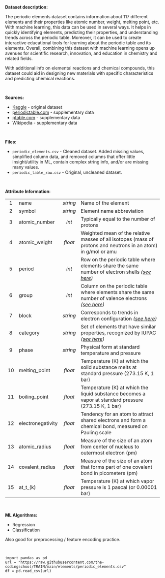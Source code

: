 **Dataset description:**

The periodic elements dataset contains information about 117 different elements and their properties like atomic number, weight, melting point, etc. With machine learning, this data can be used in several ways. It helps in quickly identifying elements, predicting their properties, and understanding trends across the periodic table. Moreover, it can be used to create interactive educational tools for learning about the periodic table and its elements. Overall, combining this dataset with machine learning opens up avenues for scientific research, innovation, and education in chemistry and related fields.

With additional info on elemental reactions and chemical compounds, this dataset could aid in designing new materials with specific characteristics and predicting chemical reactions.

<br />

**Sources:**
- [Kaggle](https://www.kaggle.com/datasets/jwaitze/tablesoftheelements?select=periodic_table.csv) - original dataset
- [periodictable.com](https://periodictable.com) - supplementary data
- [ptable.com](https://ptable.com) - supplementary data
- Wikipedia - supplementary data

<br />

**Files:**
- `periodic_elements.csv` - Cleaned dataset. Added missing values, simplified column data, and removed columns that offer little insight/utility in ML, contain complex string info, and/or are missing many values.
- `periodic_table_raw.csv` - Original, uncleaned dataset. 

<br />

**Attribute Information:**

|     |     |     |     |
| :-: | :-- | :-: | --- |
|   1 | name | *string* | Name of the element |
|   2 | symbol | *string* | Element name abbreviation |
|   3 | atomic_number | *int* | Typically equal to the number of protons |
|   4 | atomic_weight | *float* | Weighted mean of the relative masses of all isotopes (mass of protons and neutrons in an atom) in g/mol or amu |
|   5 | period | *int* | Row on the periodic table where elements share the same number of electron shells *([see here](https://upload.wikimedia.org/wikipedia/commons/thumb/0/03/Simple_Periodic_Table_Chart-blocks.svg/780px-Simple_Periodic_Table_Chart-blocks.svg.png))*  |
|   6 | group | *int* | Column on the periodic table where elements share the same number of valence electrons *([see here](https://upload.wikimedia.org/wikipedia/commons/thumb/0/03/Simple_Periodic_Table_Chart-blocks.svg/780px-Simple_Periodic_Table_Chart-blocks.svg.png))* |
|   7 | block | *string* | Corresponds to trends in electron configuration *([see here](https://upload.wikimedia.org/wikipedia/commons/thumb/f/f2/Periodic_table_blocks_spdf_%2832_column%29.svg/1000px-Periodic_table_blocks_spdf_%2832_column%29.svg.png))* |
|   8 | category | *string* | Set of elements that have similar properties, recognized by IUPAC *([see here](https://ptable.com/image/periodic-table.svg))*
|   9 | phase | *string* | Physical form at standard temperature and pressure |
|  10 | melting_point | *float* | Temperature (K) at which the solid substance melts at standard pressure (273.15 K, 1 bar) |
|  11 | boiling_point | *float* | Temperature (K) at which the liquid substance becomes a vapor at standard pressure (273.15 K, 1 bar) |
|  12 | electronegativity | *float* | Tendency for an atom to attract shared electrons and form a chemical bond, measured on Pauling scale |
|  13 | atomic_radius | *float* | Measure of the size of an atom from center of nucleus to outermost electron (pm) | 
|  14 | covalent_radius | *float* | Measure of the size of an atom that forms part of one covalent bond in picometers (pm) |
|  15 | at_t_(k) | *float* | Temperature (K) at which vapor pressure is 1 pascal (or 0.00001 bar) |


<br />

**ML Algorithms:**
- Regression
- Classification

Also good for preprocessing / feature encoding practice.


<br />

```
import pandas as pd
url = "https://raw.githubusercontent.com/the-codingschool/TRAIN/main/elements/periodic_elements.csv"
df = pd.read_csv(url)
```